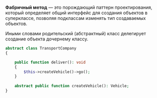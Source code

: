 **Фабричный метод** — это порождающий паттерн проектирования, который определяет общий интерфейс для создания объектов в суперклассе, позволяя подклассам изменять тип создаваемых объектов.

Иными словами родительский (абстрактный) класс делегирует создание объекта дочернему классу.

```php
abstract class TransportCompany
{

    public function deliver(): void
    {
        $this->createVehicle()->go();
    }
    
    abstract public function createVehicle(): Vehicle;
}
```